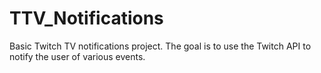 # TTV_Notifications
Basic Twitch TV notifications project. The goal is to use the Twitch API to notify the user of various events.
